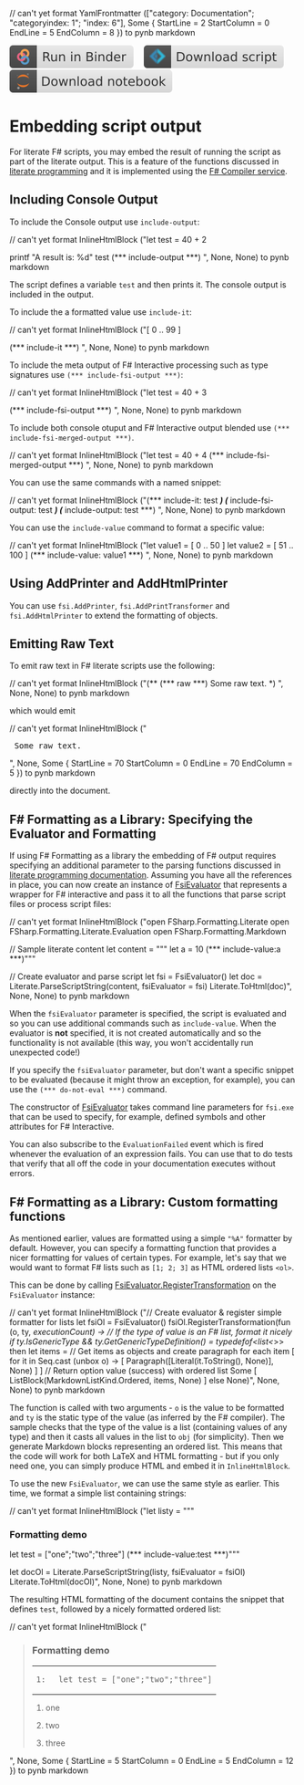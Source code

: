 // can't yet format YamlFrontmatter (["category: Documentation"; "categoryindex: 1"; "index: 6"], Some { StartLine = 2 StartColumn = 0 EndLine = 5 EndColumn = 8 }) to pynb markdown

[![Binder](img/badge-binder.svg)](https://mybinder.org/v2/gh/diffsharp/diffsharp.github.io/master?filepath=evaluation.ipynb)&emsp;
[![Script](img/badge-script.svg)](evaluation.fsx)&emsp;
[![Notebook](img/badge-notebook.svg)](evaluation.ipynb)

# Embedding script output

For literate F# scripts, you may embed the result of running the script as part of the literate output.
This is a feature of the functions discussed in [literate programming](literate.html) and
it is implemented using the [F# Compiler service](http://fsharp.github.io/FSharp.Compiler.Service/).

## Including Console Output

To include the Console output use `include-output`:

// can't yet format InlineHtmlBlock ("let test = 40 + 2

printf "A result is: %d" test
(*** include-output ***)
", None, None) to pynb markdown

The script defines a variable `test` and then prints it. The console output is included
in the output.

To include the a formatted value use `include-it`:

// can't yet format InlineHtmlBlock ("[ 0 .. 99 ]

(*** include-it ***)
", None, None) to pynb markdown

To include the meta output of F# Interactive processing such as type signatures use `(*** include-fsi-output ***)`:

// can't yet format InlineHtmlBlock ("let test = 40 + 3

(*** include-fsi-output ***)
", None, None) to pynb markdown

To include both console otuput and F# Interactive output blended use `(*** include-fsi-merged-output ***)`.

// can't yet format InlineHtmlBlock ("let test = 40 + 4
(*** include-fsi-merged-output ***)
", None, None) to pynb markdown

You can use the same commands with a named snippet:

// can't yet format InlineHtmlBlock ("(*** include-it: test ***)
(*** include-fsi-output: test ***)
(*** include-output: test ***)
", None, None) to pynb markdown

You can use the `include-value` command to format a specific value:

// can't yet format InlineHtmlBlock ("let value1 = [ 0 .. 50 ]
let value2 = [ 51 .. 100 ]
(*** include-value: value1 ***)
", None, None) to pynb markdown

## Using AddPrinter and AddHtmlPrinter

You can use `fsi.AddPrinter`, `fsi.AddPrintTransformer` and `fsi.AddHtmlPrinter` to extend the formatting of objects.

## Emitting Raw Text

To emit raw text in F# literate scripts use the following:

// can't yet format InlineHtmlBlock ("(**
	(*** raw ***)
	Some raw text.
*)
", None, None) to pynb markdown

which would emit

// can't yet format InlineHtmlBlock ("<pre>
Some raw text.
</pre>", None, Some { StartLine = 70 StartColumn = 0 EndLine = 70 EndColumn = 5 }) to pynb markdown

directly into the document.

## F# Formatting as a Library:  Specifying the Evaluator and Formatting

If using F# Formatting as a library the embedding of F# output requires specifying an additional parameter to the
parsing functions discussed in [literate programming documentation](literate.html).
Assuming you have all the references in place, you can now create an instance of
[FsiEvaluator](https://fsprojects.github.io/FSharp.Formatting/reference/fsharp-formatting-literate-evaluation-fsievaluator.html) that represents a wrapper for F# interactive and pass it to all the
functions that parse script files or process script files:

// can't yet format InlineHtmlBlock ("open FSharp.Formatting.Literate
open FSharp.Formatting.Literate.Evaluation
open FSharp.Formatting.Markdown

// Sample literate content
let content = """
let a = 10
(*** include-value:a ***)"""

// Create evaluator and parse script
let fsi = FsiEvaluator()
let doc = Literate.ParseScriptString(content, fsiEvaluator = fsi)
Literate.ToHtml(doc)", None, None) to pynb markdown

When the `fsiEvaluator` parameter is specified, the script is evaluated and so you
can use additional commands such as `include-value`. When the evaluator is **not** specified,
it is not created automatically and so the functionality is not available (this way,
you won't accidentally run unexpected code!)

If you specify the `fsiEvaluator` parameter, but don't want a specific snippet to be evaluated
(because it might throw an exception, for example), you can use the `(*** do-not-eval ***)`
command.

The constructor of [FsiEvaluator](https://fsprojects.github.io/FSharp.Formatting/reference/fsharp-formatting-literate-evaluation-fsievaluator.html) takes command line parameters for `fsi.exe` that can
be used to specify, for example, defined symbols and other attributes for F# Interactive.

You can also subscribe to the `EvaluationFailed` event which is fired whenever the evaluation
of an expression fails. You can use that to do tests that verify that all off the code in your
documentation executes without errors.

## F# Formatting as a Library: Custom formatting functions

As mentioned earlier, values are formatted using a simple `"%A"` formatter by default.
However, you can specify a formatting function that provides a nicer formatting for values
of certain types. For example, let's say that we would want to format F# lists such as
`[1; 2; 3]` as HTML ordered lists `<ol>`.

This can be done by calling [FsiEvaluator.RegisterTransformation](https://fsprojects.github.io/FSharp.Formatting/reference/fsharp-formatting-literate-evaluation-fsievaluator.html) on the `FsiEvaluator` instance:

// can't yet format InlineHtmlBlock ("// Create evaluator & register simple formatter for lists
let fsiOl = FsiEvaluator()
fsiOl.RegisterTransformation(fun (o, ty, _executionCount) ->
  // If the type of value is an F# list, format it nicely
  if ty.IsGenericType && ty.GetGenericTypeDefinition() = typedefof<list<_>> then
    let items = 
      // Get items as objects and create paragraph for each item
      [ for it in Seq.cast<obj> (unbox o) -> 
          [ Paragraph([Literal(it.ToString(), None)], None) ] ]
    // Return option value (success) with ordered list
    Some [ ListBlock(MarkdownListKind.Ordered, items, None) ]
  else None)", None, None) to pynb markdown

The function is called with two arguments - `o` is the value to be formatted and `ty`
is the static type of the value (as inferred by the F# compiler). The sample checks
that the type of the value is a list (containing values of any type) and then it
casts all values in the list to `obj` (for simplicity). Then we generate Markdown
blocks representing an ordered list. This means that the code will work for both
LaTeX and HTML formatting - but if you only need one, you can simply produce HTML and
embed it in `InlineHtmlBlock`.

To use the new `FsiEvaluator`, we can use the same style as earlier. This time, we format
a simple list containing strings:

// can't yet format InlineHtmlBlock ("let listy = """
### Formatting demo
let test = ["one";"two";"three"]
(*** include-value:test ***)"""

let docOl = Literate.ParseScriptString(listy, fsiEvaluator = fsiOl)
Literate.ToHtml(docOl)", None, None) to pynb markdown

The resulting HTML formatting of the document contains the snippet that defines `test`,
followed by a nicely formatted ordered list:

// can't yet format InlineHtmlBlock ("<blockquote>
<h3>Formatting demo</h3>
<table class="pre"><tr><td class="lines"><pre class="fssnip">
<span class="l">1: </span>
</pre>
</td>
<td class="snippet"><pre class="fssnip">
<span class="k">let</span> <spanclass="i">test</span> <span class="o">=</span> [<span class="s">&quot;</span><span class="s">one</span><span class="s">&quot;</span>;<span class="s">&quot;</span><span class="s">two</span><span class="s">&quot;</span>;<span class="s">&quot;</span><span class="s">three</span><span class="s">&quot;</span>]</pre>
</td>
</tr>
</table>
<ol>
<li><p>one</p></li>
<li><p>two</p></li>
<li><p>three</p></li>
</ol>
</blockquote>", None, Some { StartLine = 5 StartColumn = 0 EndLine = 5 EndColumn = 12 }) to pynb markdown


